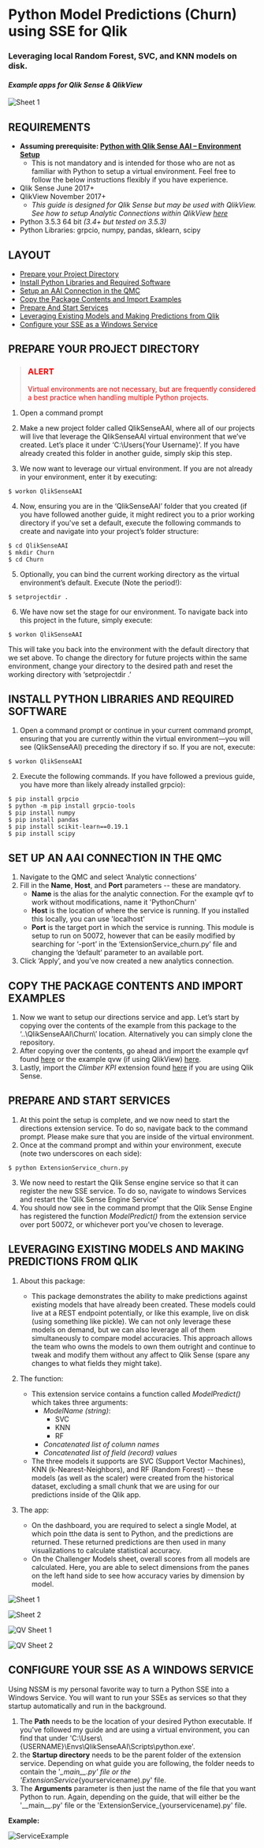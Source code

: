# Python Model Predictions (Churn) using SSE for Qlik
### Leveraging local Random Forest, SVC, and KNN models on disk.
#### *Example apps for Qlik Sense & QlikView*

![Sheet 1](../assets/assets/churn-sheet-1.png?raw=true)


## REQUIREMENTS

- **Assuming prerequisite: [Python with Qlik Sense AAI – Environment Setup](../assets/assets/DPI+-+Qlik+Sense+AAI+and+Python+Environment+Setup.pdf)**
	- This is not mandatory and is intended for those who are not as familiar with Python to setup a virtual environment. Feel free to follow the below instructions flexibly if you have experience.
- Qlik Sense June 2017+
- QlikView November 2017+
    - *This guide is designed for Qlik Sense but may be used with QlikView. See how to setup Analytic Connections within QlikView [here](https://help.qlik.com/en-US/qlikview/November2017/Subsystems/Client/Content/Analytic_connections.htm)*
- Python 3.5.3 64 bit *(3.4+ but tested on 3.5.3)*
- Python Libraries: grpcio, numpy, pandas, sklearn, scipy

## LAYOUT

- [Prepare your Project Directory](#prepare-your-project-directory)
- [Install Python Libraries and Required Software](#install-python-libraries-and-required-software)
- [Setup an AAI Connection in the QMC](#setup-an-aai-connection-in-the-qmc)
- [Copy the Package Contents and Import Examples](#copy-the-package-contents-and-import-examples)
- [Prepare And Start Services](#prepare-and-start-services)
- [Leveraging Existing Models and Making Predictions from Qlik](#leveraging-existing-models-and-making-predictions-from-qlik)
- [Configure your SSE as a Windows Service](#configure-your-sse-as-a-windows-service)

 
## PREPARE YOUR PROJECT DIRECTORY
>### <span style="color:red">ALERT</span>
><span style="color:red">
>Virtual environments are not necessary, but are frequently considered a best practice when handling multiple Python projects.
></span>

1. Open a command prompt
2. Make a new project folder called QlikSenseAAI, where all of our projects will live that leverage the QlikSenseAAI virtual environment that we’ve created. Let’s place it under ‘C:\Users\{Your Username}’. If you have already created this folder in another guide, simply skip this step.

3. We now want to leverage our virtual environment. If you are not already in your environment, enter it by executing:

```shell
$ workon QlikSenseAAI
```

4. Now, ensuring you are in the ‘QlikSenseAAI’ folder that you created (if you have followed another guide, it might redirect you to a prior working directory if you've set a default, execute the following commands to create and navigate into your project’s folder structure:
```
$ cd QlikSenseAAI
$ mkdir Churn
$ cd Churn
```


5. Optionally, you can bind the current working directory as the virtual environment’s default. Execute (Note the period!):
```shell
$ setprojectdir .
```
6. We have now set the stage for our environment. To navigate back into this project in the future, simply execute:
```shell
$ workon QlikSenseAAI
```

This will take you back into the environment with the default directory that we set above. To change the
directory for future projects within the same environment, change your directory to the desired path and reset
the working directory with ‘setprojectdir .’


## INSTALL PYTHON LIBRARIES AND REQUIRED SOFTWARE

1. Open a command prompt or continue in your current command prompt, ensuring that you are currently within the virtual environment—you will see (QlikSenseAAI) preceding the directory if so. If you are not, execute:
```shell
$ workon QlikSenseAAI
```
2. Execute the following commands. If you have followed a previous guide, you have more than likely already installed grpcio):

```shell
$ pip install grpcio
$ python -m pip install grpcio-tools
$ pip install numpy
$ pip install pandas
$ pip install scikit-learn==0.19.1
$ pip install scipy
```

## SET UP AN AAI CONNECTION IN THE QMC

1. Navigate to the QMC and select ‘Analytic connections’
2. Fill in the **Name**, **Host**, and **Port** parameters -- these are mandatory.
    - **Name** is the alias for the analytic connection. For the example qvf to work without modifications, name it 'PythonChurn'
    - **Host** is the location of where the service is running. If you installed this locally, you can use 'localhost'
    - **Port** is the target port in which the service is running. This module is setup to run on 50072, however that can be easily modified by searching for ‘-port’ in the ‘ExtensionService_churn.py’ file and changing the ‘default’ parameter to an available port.
3. Click ‘Apply’, and you’ve now created a new analytics connection.


## COPY THE PACKAGE CONTENTS AND IMPORT EXAMPLES

1. Now we want to setup our directions service and app. Let’s start by copying over the contents of the example
    from this package to the ‘..\QlikSenseAAI\Churn\’ location. Alternatively you can simply clone the repository.
2. After copying over the contents, go ahead and import the example qvf found [here](https://s3.amazonaws.com/dpi-sse/qlik-python-sse-churn-model-predictions/Churn+Predictions.qvf) or the example qvw (if using QlikView) [here](https://s3.amazonaws.com/dpi-sse/qlik-python-sse-churn-model-predictions/DPI+-+Python+Churn+Predictions.qvw).
3. Lastly, import the *Climber KPI* extension found [here](https://github.com/ClimberAB/ClimberKPI) if you are using Qlik Sense.


## PREPARE AND START SERVICES

1. At this point the setup is complete, and we now need to start the directions extension service. To do so, navigate back to the command prompt. Please make sure that you are inside of the virtual environment.
2. Once at the command prompt and within your environment, execute (note two underscores on each side):
```shell
$ python ExtensionService_churn.py
```
3. We now need to restart the Qlik Sense engine service so that it can register the new SSE service. To do so,
    navigate to windows Services and restart the ‘Qlik Sense Engine Service’
4. You should now see in the command prompt that the Qlik Sense Engine has registered the function *ModelPredict()* from the extension service over port 50072, or whichever port you’ve chosen to leverage.


## LEVERAGING EXISTING MODELS AND MAKING PREDICTIONS FROM QLIK

1. About this package:
	- This package demonstrates the ability to make predictions against existing models that have already been created. These models could live at a REST endpoint potentially, or like this example, live on disk (using something like pickle). We can not only leverage these models on demand, but we can also leverage all of them simultaneously to compare model accuracies. This approach allows the team who owns the models to own them outright and continue to tweak and modify them without any affect to Qlik Sense (spare any changes to what fields they might take).

2. The function:
	- This extension service contains a function called *ModelPredict()* which takes three arguments:
		- *ModelName (string)*:
			- SVC
			- KNN
			- RF
		- *Concatenated list of column names*
		- *Concatenated list of field (record) values*
	- The three models it supports are SVC (Support Vector Machines), KNN (k-Nearest-Neighbors), and RF (Random Forest) -- these models (as well as the scaler) were created from the historical dataset, excluding a small chunk that we are using for our predictions inside of the Qlik app.

3. The app:
	- On the dashboard, you are required to select a single Model, at which poin tthe data is sent to Python, and the predictions are returned. These returned predictions are then used in many visualizations to calculate statistical accuracy.
	- On the Challenger Models sheet, overall scores from all models are calculated. Here, you are able to select dimensions from the panes on the left hand side to see how accuracy varies by dimension by model. 

![Sheet 1](../assets/assets/churn-sheet-1.png?raw=true)

![Sheet 2](../assets/assets/churn-sheet-2.png?raw=true)

![QV Sheet 1](../assets/assets/QVChurn.png?raw=true)

![QV Sheet 2](../assets/assets/QVChurn2.png?raw=true)
 
## CONFIGURE YOUR SSE AS A WINDOWS SERVICE

Using NSSM is my personal favorite way to turn a Python SSE into a Windows Service. You will want to run your SSEs as services so that they startup automatically and run in the background.
1. The **Path** needs to be the location of your desired Python executable. If you've followed my guide and are using a virtual environment, you can find that under 'C:\Users\\{USERNAME}\Envs\QlikSenseAAI\Scripts\python.exe'.
2. the **Startup directory** needs to be the parent folder of the extension service. Depending on what guide you are following, the folder needs to contain the '_\_main\_\_.py' file or the 
'ExtensionService_{yourservicename).py' file.
3. The **Arguments** parameter is then just the name of the file that you want Python to run. Again, depending on the guide, that will either be the '\_\_main\_\_.py' file or the 'ExtensionService_{yourservicename).py' file.

**Example:**

![ServiceExample](../assets/assets/PythonAsAService.png?raw=true)
